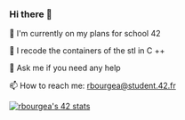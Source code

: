 ### Hi there 👋

🔭 I'm currently on my plans for school 42

💾 I recode the containers of the stl in C ++

💬 Ask me if you need any help

📫 How to reach me: rbourgea@student.42.fr

[![rbourgea's 42 stats](https://badge42.herokuapp.com/api/stats/rbourgea?privacyEmail=true)](https://github.com/krolhm)
